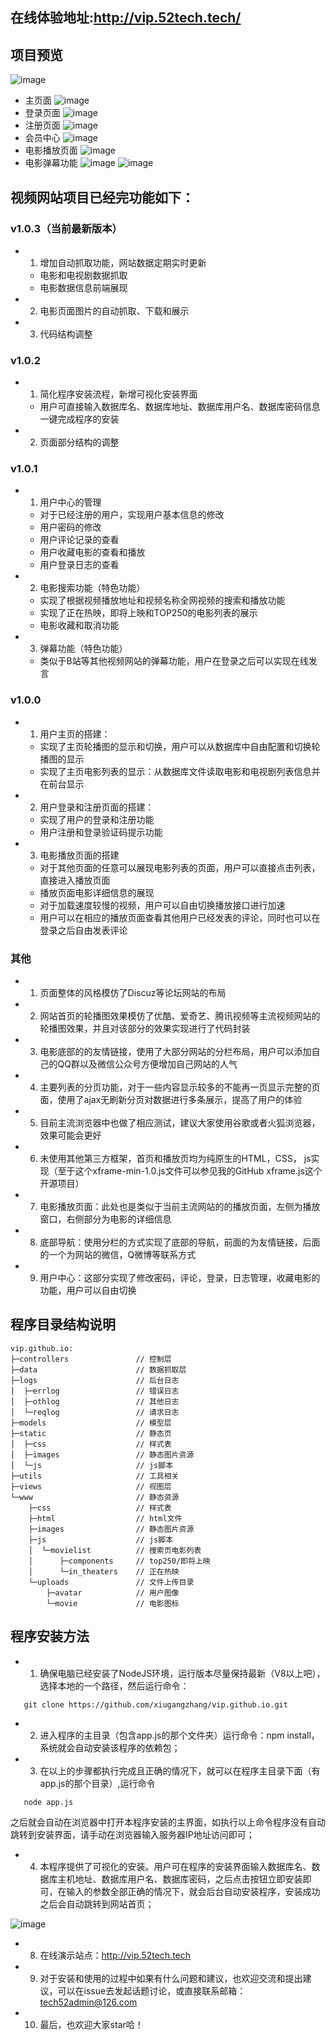 ﻿## 在线体验地址:http://vip.52tech.tech/
## 项目预览
![image](https://github.com/xiugangzhang/vip.github.io/blob/master/static/images/preview.gif)
- 主页面
![image](https://github.com/xiugangzhang/vip.github.io/blob/master/static/images/preview.jpg)
- 登录页面
![image](https://github.com/xiugangzhang/vip.github.io/blob/master/static/images/login.jpg)
- 注册页面
![image](https://github.com/xiugangzhang/vip.github.io/blob/master/static/images/register.jpg)
- 会员中心
![image](https://github.com/xiugangzhang/vip.github.io/blob/master/static/images/user.jpg)
- 电影播放页面
![image](https://github.com/xiugangzhang/vip.github.io/blob/master/static/images/play.jpg)
- 电影弹幕功能
![image](https://github.com/xiugangzhang/vip.github.io/blob/master/static/images/danmu.gif)
![image](https://github.com/xiugangzhang/vip.github.io/blob/master/static/images/05.jpg)



## 视频网站项目已经完功能如下：
### v1.0.3（当前最新版本）
 - 1. 增加自动抓取功能，网站数据定期实时更新
    - 电影和电视剧数据抓取
    - 电影数据信息前端展现
 - 2. 电影页面图片的自动抓取、下载和展示
 - 3. 代码结构调整
### v1.0.2
 - 1. 简化程序安装流程，新增可视化安装界面
    - 用户可直接输入数据库名、数据库地址、数据库用户名、数据库密码信息一键完成程序的安装
 - 2. 页面部分结构的调整 
### v1.0.1
 - 1. 用户中心的管理
    - 对于已经注册的用户，实现用户基本信息的修改
    - 用户密码的修改
    - 用户评论记录的查看
    - 用户收藏电影的查看和播放
    - 用户登录日志的查看
 - 2. 电影搜索功能（特色功能）
    - 实现了根据视频播放地址和视频名称全网视频的搜索和播放功能
    - 实现了正在热映，即将上映和TOP250的电影列表的展示
    - 电影收藏和取消功能  
 - 3. 弹幕功能（特色功能）
   - 类似于B站等其他视频网站的弹幕功能，用户在登录之后可以实现在线发言 
### v1.0.0
 - 1. 用户主页的搭建：
    - 实现了主页轮播图的显示和切换，用户可以从数据库中自由配置和切换轮播图的显示
    - 实现了主页电影列表的显示：从数据库文件读取电影和电视剧列表信息并在前台显示
 - 2. 用户登录和注册页面的搭建：
    - 实现了用户的登录和注册功能
    - 用户注册和登录验证码提示功能
 - 3. 电影播放页面的搭建
    - 对于其他页面的任意可以展现电影列表的页面，用户可以直接点击列表，直接进入播放页面
    - 播放页面电影详细信息的展现
    - 对于加载速度较慢的视频，用户可以自由切换播放接口进行加速
    - 用户可以在相应的播放页面查看其他用户已经发表的评论，同时也可以在登录之后自由发表评论
### 其他
 - 1. 页面整体的风格模仿了Discuz等论坛网站的布局
 - 2. 网站首页的轮播图效果模仿了优酷、爱奇艺、腾讯视频等主流视频网站的轮播图效果，并且对该部分的效果实现进行了代码封装
 - 3. 电影底部的的友情链接，使用了大部分网站的分栏布局，用户可以添加自己的QQ群以及微信公众号方便增加自己网站的人气
 - 4. 主要列表的分页功能，对于一些内容显示较多的不能再一页显示完整的页面，使用了ajax无刷新分页对数据进行多条展示，提高了用户的体验
 - 5. 目前主流浏览器中也做了相应测试，建议大家使用谷歌或者火狐浏览器，效果可能会更好
 - 6. 未使用其他第三方框架，首页和播放页均为纯原生的HTML，CSS， js实现（至于这个xframe-min-1.0.js文件可以参见我的GitHub xframe.js这个开源项目）
 - 7. 电影播放页面：此处也是类似于当前主流网站的的播放页面，左侧为播放窗口，右侧部分为电影的详细信息
 - 8. 底部导航：使用分栏的方式实现了底部的导航，前面的为友情链接，后面的一个为网站的微信，Q微博等联系方式
 - 9. 用户中心：这部分实现了修改密码，评论，登录，日志管理，收藏电影的功能，用户可以自由切换

## 程序目录结构说明
```
vip.github.io:
├─controllers               // 控制层
├─data                      // 数据抓取层
├─logs                      // 后台日志
│  ├─errlog                 // 错误日志
│  ├─othlog                 // 其他日志
│  └─reqlog                 // 请求日志
├─models                    // 模型层
├─static                    // 静态页
│  ├─css                    // 样式表
│  ├─images                 // 静态图片资源
│  └─js                     // js脚本
├─utils                     // 工具相关
├─views                     // 视图层
└─www                       // 静态资源
    ├─css                   // 样式表
    ├─html                  // html文件
    ├─images                // 静态图片资源
    ├─js                    // js脚本
    │  └─movielist          // 搜索页电影列表
    │      ├─components     // top250/即将上映
    │      └─in_theaters    // 正在热映
    └─uploads               // 文件上传目录
        ├─avatar            // 用户图像
        └─movie             // 电影图标

```

## 程序安装方法

 - 1. 确保电脑已经安装了NodeJS环境，运行版本尽量保持最新（V8以上吧），选择本地的一个路径，然后运行命令：
 ```
    git clone https://github.com/xiugangzhang/vip.github.io.git
 ```
 - 2. 进入程序的主目录（包含app.js的那个文件夹）运行命令：npm install，系统就会自动安装该程序的依赖包；
 - 3. 在以上的步骤都执行完成且正确的情况下，就可以在程序主目录下面（有app.js的那个目录）,运行命令
 ```
    node app.js
 ```
 之后就会自动在浏览器中打开本程序安装的主界面，如执行以上命令程序没有自动跳转到安装界面，请手动在浏览器输入服务器IP地址访问即可；
 - 4. 本程序提供了可视化的安装。用户可在程序的安装界面输入数据库名、数据库主机地址、数据库用户名、数据库密码，之后点击按钮立即安装即可，在输入的参数全部正确的情况下，就会后台自动安装程序，安装成功之后会自动跳转到网站首页；
 
  ![image](https://github.com/xiugangzhang/vip.github.io/blob/master/static/images/install.jpg)
 - 8. 在线演示站点：http://vip.52tech.tech
 - 9. 对于安装和使用的过程中如果有什么问题和建议，也欢迎交流和提出建议，可以在issue去发起话题讨论，或直接联系邮箱：tech52admin@126.com
 - 10. 最后，也欢迎大家star哈！








